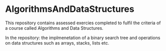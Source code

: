 # AlgorithmsAndDataStructures

This repository contains assessed exercies completed to fulfil the criteria of a course called Algorithms and Data Structures. 

In the repository: the implmenetation of a binary search tree and operations on data structures such as arrays, stacks, lists etc.
